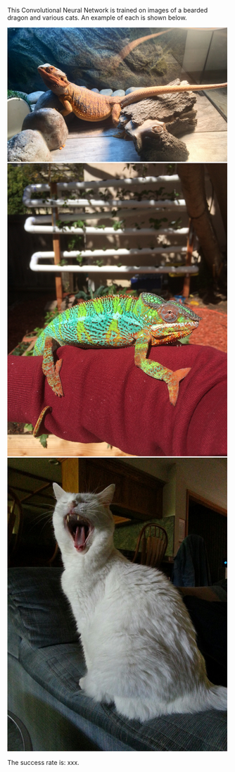 This Convolutional Neural Network is trained on images of a bearded dragon and various cats. An example of each is shown below.

  <img src='IMG_0522.jpg' width=500px>
  <img src='IMG_2914.jpg' width=500px>
  <img src='B4F71EB5-8958-4F88-8ABB-0D8E0316018C.jpg' width=500px>


The success rate is: xxx.
